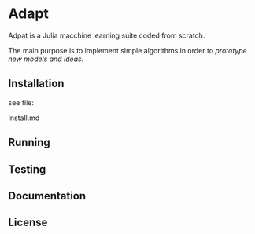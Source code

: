Adapt
==============================

Adpat is a Julia macchine learning suite coded from scratch.

The main purpose is to implement simple algorithms in order to
*prototype new models and ideas*.



Installation
-----------------

see file:

  Install.md


Running
-----------------


Testing
-----------------


Documentation
---------------



License
---------------




